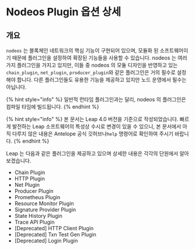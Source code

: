 # Nodeos Plugin 옵션 상세

## 개요

`nodeos` 는 블록체인 네트워크의 핵심 기능이 구현되어 있으며, 모듈화 된 소프트웨어이기 때문에 플러그인을 설정하여 확장된 기능들을 사용할 수 있습니다. nodeos 는 여러가지 플러그인을 가지고 있지만, 이들 중 nodeos 의 모듈 디자인을 반영하고 있는 `chain_plugin`, `net_plugin`, `producer_plugin`와 같은 플러그인은 거의 필수로 설정해야 합니다. 다른 플러그인들도 유용한 기능을 제공하고 있지만 노드 운영에서 필수는 아닙니다.

{% hint style="info" %}
일반적 런타임 플러그인과는 달리, nodeos 의 플러그인은 컴파일 타임에 빌드됩니다.
{% endhint %}

{% hint style="info" %}
본 문서는 Leap 4.0 버전을 기준으로 작성되었습니다. 빠르게 발전하는 Leap 소프트웨어의 특성상 수시로 변경이 있을 수 있으니, 본 문서에서 아직 다루지 않은 내용은 Antelope 공식 깃허브나`help` 명령어로 확인하여 주시기 바랍니다.
{% endhint %}

Leap 는 다음과 같은 플러그인을 제공하고 있으며 상세한 내용은 각각의 단원에서 알아보겠습니다.

* Chain Plugin
* HTTP Plugin
* Net Plugin
* Producer Plugin
* Prometheus Plugin
* Resource Monitor Plugin
* Signature Provider Plugin
* State History Plugin
* Trace API Plugin&#x20;
* \[Deprecated] HTTP Client Plugin&#x20;
* \[Deprecated] Txn Test Gen Plugin
* \[Deprecated] Login Plugin
